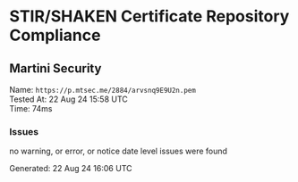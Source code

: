# STIR/SHAKEN Certificate Repository Compliance

## Martini Security

Name: `https://p.mtsec.me/2884/arvsnq9E9U2n.pem`\
Tested At: 22 Aug 24 15:58 UTC\
Time: 74ms

### Issues

no warning, or error, or notice date level issues were found

Generated: 22 Aug 24 16:06 UTC